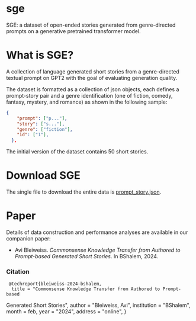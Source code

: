 # sge
SGE: a dataset of open-ended stories generated from genre-directed prompts on a generative pretrained transformer model.

# What is SGE?
A collection of language generated short stories from a genre-directed textual prompt on GPT2 with the goal of evaluating generation quality.

The dataset is formatted as a collection of json objects, each defines a prompt-story pair and a genre identification (one of fiction, comedy, fantasy, mystery, and romance) as shown in the following sample:

```json
{
    "prompt": ["p..."],
    "story": ["s..."],
    "genre": ["fiction"],
    "id": ["1"],
  },
```
The initial version of the dataset contains 50 short stories.

# Download SGE
The single file to download the entire data is [prompt_story.json](prompt_story.json).

# Paper
Details of data construction and performance analyses are available in our companion paper:

- Avi Bleiweiss. *Commonsense Knowledge Transfer from Authored to Prompt-based
Generated Short Stories*. In BShalem, 2024.

### Citation
     @techreport{bleiweiss-2024-bshalem,
      title = "Commonsense Knowledge Transfer from Authored to Prompt-based
Generated Short Stories",
      author = "Bleiweiss, Avi",
      institution = "BShalem",
      month = feb,
      year = "2024",
      address = "online",
    }
    
